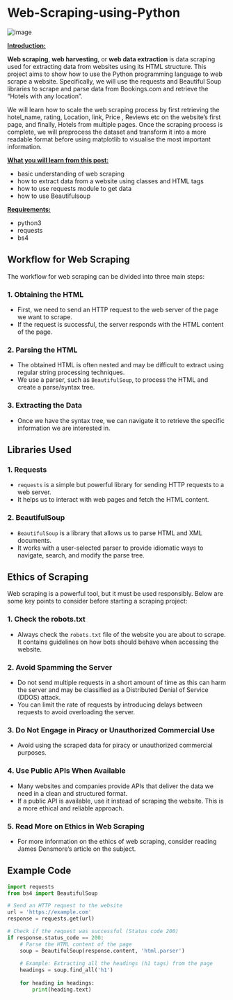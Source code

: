 # Web-Scraping-using-Python

![image](https://github.com/user-attachments/assets/88bb0b43-2c8c-4730-9181-c6708614a824)

<span style="text-decoration: underline;"><strong>Introduction:</strong></span>

<b>Web scraping</b>, <b>web harvesting</b>, or <b>web data extraction</b> is data scraping used for extracting data from websites using its HTML structure.
This project aims to show how to use the Python programming language to web scrape a website. Specifically, we will use the requests and Beautiful Soup libraries to scrape and parse data from Bookings.com and retrieve the “Hotels with any location”.

We will learn how to scale the web scraping process by first retrieving the hotel_name, rating, Location, link, Price , Reviews etc on the website’s first page, and finally, Hotels from multiple pages. Once the scraping process is complete, we will preprocess the dataset and transform it into a more readable format before using matplotlib to visualise the most important information.

<span style="text-decoration: underline;"><strong>What you will learn from this post:</strong></span>
<ul>
	<li>basic understanding of web scraping</li>
	<li>how to extract data from a website using classes and HTML tags</li>
	<li>how to use requests module to get data</li>
	<li>how to use Beautifulsoup</li>
</ul>
<span style="text-decoration: underline;"><strong>Requirements:</strong></span>
<ul>
	<li>python3</li>
	<li>requests</li>
	<li>bs4</li>
</ul>


## Workflow for Web Scraping

The workflow for web scraping can be divided into three main steps:

### 1. **Obtaining the HTML**
   - First, we need to send an HTTP request to the web server of the page we want to scrape.
   - If the request is successful, the server responds with the HTML content of the page.

### 2. **Parsing the HTML**
   - The obtained HTML is often nested and may be difficult to extract using regular string processing techniques.
   - We use a parser, such as `BeautifulSoup`, to process the HTML and create a parse/syntax tree.

### 3. **Extracting the Data**
   - Once we have the syntax tree, we can navigate it to retrieve the specific information we are interested in.

## Libraries Used

### 1. **Requests**
   - `requests` is a simple but powerful library for sending HTTP requests to a web server.
   - It helps us to interact with web pages and fetch the HTML content.

### 2. **BeautifulSoup**
   - `BeautifulSoup` is a library that allows us to parse HTML and XML documents.
   - It works with a user-selected parser to provide idiomatic ways to navigate, search, and modify the parse tree.

## Ethics of Scraping

Web scraping is a powerful tool, but it must be used responsibly. Below are some key points to consider before starting a scraping project:

### 1. **Check the robots.txt**
   - Always check the `robots.txt` file of the website you are about to scrape. It contains guidelines on how bots should behave when accessing the website.

### 2. **Avoid Spamming the Server**
   - Do not send multiple requests in a short amount of time as this can harm the server and may be classified as a Distributed Denial of Service (DDOS) attack.
   - You can limit the rate of requests by introducing delays between requests to avoid overloading the server.

### 3. **Do Not Engage in Piracy or Unauthorized Commercial Use**
   - Avoid using the scraped data for piracy or unauthorized commercial purposes.

### 4. **Use Public APIs When Available**
   - Many websites and companies provide APIs that deliver the data we need in a clean and structured format.
   - If a public API is available, use it instead of scraping the website. This is a more ethical and reliable approach.

### 5. **Read More on Ethics in Web Scraping**
   - For more information on the ethics of web scraping, consider reading James Densmore’s article on the subject.

## Example Code

```python
import requests
from bs4 import BeautifulSoup

# Send an HTTP request to the website
url = 'https://example.com'
response = requests.get(url)

# Check if the request was successful (Status code 200)
if response.status_code == 200:
    # Parse the HTML content of the page
    soup = BeautifulSoup(response.content, 'html.parser')
    
    # Example: Extracting all the headings (h1 tags) from the page
    headings = soup.find_all('h1')
    
    for heading in headings:
        print(heading.text)

